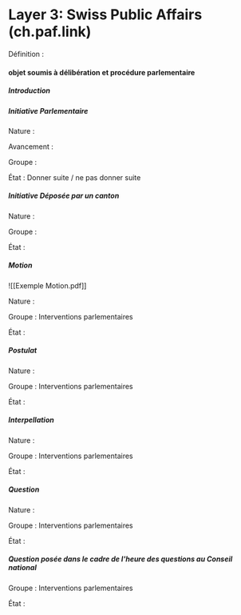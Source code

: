 # Layer 3: Swiss Public Affairs (ch.paf.link)

Définition : 

#### objet soumis à délibération et procédure parlementaire

##### Introduction 


##### Initiative Parlementaire 

Nature : 

Avancement : 

Groupe : 

État : Donner suite / ne pas donner suite 

##### Initiative Déposée par un canton


Nature : 

Groupe : 

État : 


##### Motion

![[Exemple Motion.pdf]]

Nature : 

Groupe : Interventions parlementaires 

État : 

##### Postulat

Nature : 

Groupe : Interventions parlementaires 

État : 

##### Interpellation

Nature : 

Groupe : Interventions parlementaires 

État : 

##### Question

Nature : 

Groupe : Interventions parlementaires 

État : 

##### Question posée dans le cadre de l'heure des questions au Conseil national

Groupe : Interventions parlementaires 

État : 
